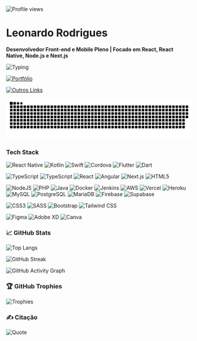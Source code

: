 ![Profile views](https://komarev.com/ghpvc/?username=leorodriguesdev&style=flat)

# Leonardo Rodrigues 
**Desenvolvedor Front-end e Mobile Pleno | Focado em React, React Native, Node.js e Next.js**

![Typing](https://readme-typing-svg.herokuapp.com?font=Fira+Code&size=24&duration=4000&pause=500&color=1DB954&width=435&lines=Front‑end+%2B+Mobile+Developer;React+%7C+React+Native+%7C+Next.js;Muito+código+e+café)

[![Portfólio](https://img.shields.io/badge/Portfólio-leorodrigues.dev-1DB954)](https://leorodrigues.dev)

[![Outros Links](https://img.shields.io/badge/Meus_Links-bio.link/leorodriguesdev-1DB954)](https://bio.link/leorodriguesdev)

![Snake animation](https://github.com/leorodriguesdev/leorodriguesdev/blob/output/github-contribution-grid-snake.svg) 

### Tech Stack

<!-- Mobile -->
![React Native](https://img.shields.io/badge/React_native-414141?style=badge&logo=react)
![Kotlin](https://img.shields.io/badge/Kotlin-414141?style=badge&logo=kotlin)
![Swift](https://img.shields.io/badge/Swift-414141?style=badge&logo=swift)
![Cordova](https://img.shields.io/badge/Cordova-414141?style=badge&logo=apache-cordova)
![Flutter](https://img.shields.io/badge/Flutter-414141?style=badge&logo=Flutter&logoColor=2195ed)
![Dart](https://img.shields.io/badge/Dart-414141?style=badge&logo=dart)

<!-- Web -->
![TypeScript](https://img.shields.io/badge/Javascript-414141?style=badge&logo=javascript)
![TypeScript](https://img.shields.io/badge/Typescript-414141?style=badge&logo=typescript)
![React](https://img.shields.io/badge/React-414141?style=badge&logo=react)
![Angular](https://img.shields.io/badge/Angular-414141?style=badge&logo=angular&logoColor=ed2121)
![Next.js](https://img.shields.io/badge/Next.js-414141?style=badge&logo=next.js)
![HTML5](https://img.shields.io/badge/HTML5-414141?style=badge&logo=html5)

<!-- Backend -->
![NodeJS](https://img.shields.io/badge/Node.js-414141?style=badge&logo=node.js)
![PHP](https://img.shields.io/badge/php-414141?style=badge&logo=php)
![Java](https://img.shields.io/badge/Java-414141?style=badge&logo=openjdk&logoColor=ed2121)
![Docker](https://img.shields.io/badge/Docker-414141?style=badge&logo=docker)
![Jenkins](https://img.shields.io/badge/Jenkins-414141?style=badge&logo=jenkins)
![AWS](https://img.shields.io/badge/AWS-414141?style=badge&logo=amazon-aws&logoColor=orange)
![Vercel](https://img.shields.io/badge/Vercel-414141?style=badge&logo=vercel)
![Heroku](https://img.shields.io/badge/Heroku-414141?style=badge&logo=heroku&logoColor=430098)
![MySQL](https://img.shields.io/badge/Mysql-414141?style=badge&logo=mysql)
![PostgreSQL](https://img.shields.io/badge/Postgres-414141?style=badge&logo=postgresql)
![MariaDB](https://img.shields.io/badge/Mariadb-414141?style=badge&logo=mariadb)
![Firebase](https://img.shields.io/badge/Firebase-414141?style=badge&logo=firebase)
![Supabase](https://img.shields.io/badge/Supabase-414141?style=badge&logo=supabase)

<!-- Estilo -->
![CSS3](https://img.shields.io/badge/CSS3-414141?style=badge&logo=css3&logoColor=blue)
![SASS](https://img.shields.io/badge/SASS-414141?style=badge&logo=SASS)
![Bootstrap](https://img.shields.io/badge/Bootstrap-414141?style=badge&logo=bootstrap)
![Tailwind CSS](https://img.shields.io/badge/Tailwind%20CSS-414141?style=badge&logo=tailwind-css)

<!-- Demais -->
![Figma](https://img.shields.io/badge/Figma-414141?style=badge&logo=figma)
![Adobe XD](https://img.shields.io/badge/Adobe%20XD-414141?style=badge&logo=Adobe%20XD)
![Canva](https://img.shields.io/badge/Canva-414141?style=badge&logo=Canva)


### 📈 GitHub Stats

![Top Langs](https://github-readme-stats.vercel.app/api/top-langs/?username=leorodriguesdev&theme=dark&hide_border=false&include_all_commits=false&count_private=true&layout=compact)

![GitHub Streak](https://github-readme-streak-stats.herokuapp.com/?user=leorodriguesdev&theme=dark&hide_border=false)

![GitHub Activity Graph](https://github-readme-activity-graph.vercel.app/graph?username=leorodriguesdev&theme=github-compact)

### 🏆 GitHub Trophies

![Trophies](https://github-profile-trophy.vercel.app/?username=leorodriguesdev&theme=onestar&no-frame=false&no-bg=false&margin-w=4)


### ✍️ Citação

![Quote](https://quotes-github-readme.vercel.app/api?type=horizontal&theme=dark)